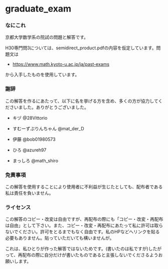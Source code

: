 # graduate_exam
### なにこれ
京都大学数学系の院試の問題と解答です。

H30専門問3については、semidirect_product.pdfの内容を仮定しています。問題文は

- https://www.math.kyoto-u.ac.jp/ja/past-exams

から入手したものを使用しています。

### 謝辞 
この解答を作るにあたって、以下に名を挙げる方を含め、多くの方が協力してくださいました。ありがとうございました。

- キヅ @28Vittorio

- すむーずぷりんちゃん @mat_der_D　

- 伊藤 @bob01980573

- ひろ @azureh97

- まっしろ @math_shiro


### 免責事項
この解答を使用することにより使用者に不利益が生じたとしても、配布者である私は責任を負いません。

### ライセンス
この解答のコピー・改変は自由ですが、再配布の際にも「コピー・改変・再配布は自由」として下さい。また、コピー・改変・再配布にあたって私に許可は取らないでください。許可をとるまでもなく自由です。私のHPなどへリンクを貼る必要もありません。貼っていただいても構いませんが。

これは、私ひとりが作った解答ではないためです。(書いたのは私ですが)したがって、再配布の際に自分だけが書いたものであると主張しないでくださるようお願いします。
